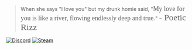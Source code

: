 > When she says "I love you" but my drunk homie said, "<span style='font-family: cursive; font-size: 18px;'>My love for you is like a river, flowing endlessly deep and true.</span>" <span style='font-family: "Lucida Calligraphy"; font-size: 24px;'>- Poetic Rizz</span>

[![Discord](https://img.shields.io/badge/Discord-WesDuh%230268-black?style=flat-square&logo=discord)](https://discordapp.com/users/199156719765553152)
[![Steam](https://img.shields.io/badge/Steam-WesDuh-black?style=flat-square&logo=steam)](https://steamcommunity.com/id/www-wirfckendeinvater-de/)
